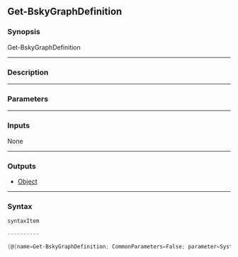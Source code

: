 Get-BskyGraphDefinition
-----------------------




### Synopsis

Get-BskyGraphDefinition 




---


### Description


---


### Parameters


---


### Inputs
None




---


### Outputs
* [Object](https://learn.microsoft.com/en-us/dotnet/api/System.Object)






---


### Syntax
```PowerShell
syntaxItem
```
```PowerShell
----------
```
```PowerShell
{@{name=Get-BskyGraphDefinition; CommonParameters=False; parameter=System.Object[]}}
```
